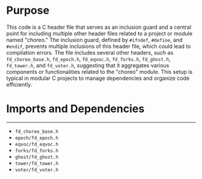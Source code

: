 # Purpose
This code is a C header file that serves as an inclusion guard and a central point for including multiple other header files related to a project or module named "choreo." The inclusion guard, defined by `#ifndef`, `#define`, and `#endif`, prevents multiple inclusions of this header file, which could lead to compilation errors. The file includes several other headers, such as `fd_choreo_base.h`, `fd_epoch.h`, `fd_eqvoc.h`, `fd_forks.h`, `fd_ghost.h`, `fd_tower.h`, and `fd_voter.h`, suggesting that it aggregates various components or functionalities related to the "choreo" module. This setup is typical in modular C projects to manage dependencies and organize code efficiently.
# Imports and Dependencies

---
- `fd_choreo_base.h`
- `epoch/fd_epoch.h`
- `eqvoc/fd_eqvoc.h`
- `forks/fd_forks.h`
- `ghost/fd_ghost.h`
- `tower/fd_tower.h`
- `voter/fd_voter.h`


